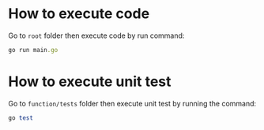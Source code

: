 # How to execute code
  Go to `root` folder then execute code by run command:
  ```ruby
  go run main.go
  ```
# How to execute unit test
  Go to `function/tests` folder then execute unit test by running the command:
   ```ruby
  go test
  ```
